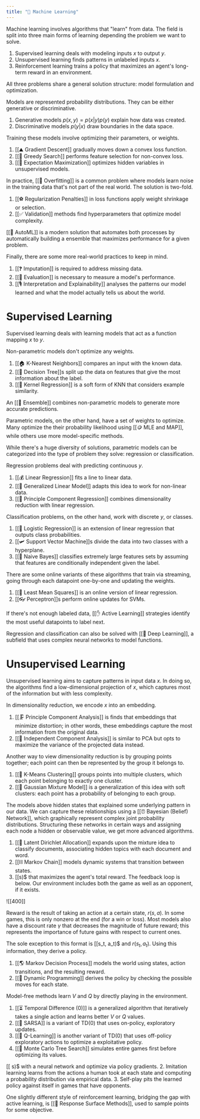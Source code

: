 ```yaml
---
title: "🤖 Machine Learning"
---
```

Machine learning involves algorithms that "learn" from data. The field is split into three main forms of learning depending the problem we want to solve.
1. Supervised learning deals with modeling inputs $x$ to output $y$.
2. Unsupervised learning finds patterns in unlabeled inputs $x$.
3. Reinforcement learning trains a policy that maximizes an agent's long-term reward in an environment.

All three problems share a general solution structure: model formulation and optimization.

Models are represented probability distributions. They can be either generative or discriminative.
1. Generative models $p(x, y) = p(x|y)p(y)$ explain how data was created.
2. Discriminative models $p(y|x)$ draw boundaries in the data space.

Training these models involve optimizing their parameters, or weights.
1. [[⛰️ Gradient Descent]] gradually moves down a convex loss function.
2. [[🔎 Greedy Search]] performs feature selection for non-convex loss.
3. [[🎉 Expectation Maximization]] optimizes hidden variables in unsupervised models.

In practice, [[👕 Overfitting]] is a common problem where models learn noise in the training data that's not part of the real world. The solution is two-fold.
1. [[⚽️ Regularization Penalties]] in loss functions apply weight shrinkage or selection.
2. [[✅ Validation]] methods find hyperparameters that optimize model complexity.

[[👀 AutoML]] is a modern solution that automates both processes by automatically building a ensemble that maximizes performance for a given problem.

Finally, there are some more real-world practices to keep in mind.
1. [[❓ Imputation]] is required to address missing data.
2. [[💯 Evaluation]] is necessary to measure a model's performance.
3. [[🎙️ Interpretation and Explainability]] analyses the patterns our model learned and what the model actually tells us about the world.

# Supervised Learning
Supervised learning deals with learning models that act as a function mapping $x$ to $y$.

Non-parametric models don't optimize any weights.
1. [[🏠 K-Nearest Neighbors]] compares an input with the known data.
2. [[💭 Decision Tree]]s split up the data on features that give the most information about the label.
3. [[🏯 Kernel Regression]] is a soft form of KNN that considers example similarity.

An [[🎻 Ensemble]] combines non-parametric models to generate more accurate predictions.

Parametric models, on the other hand, have a set of weights to optimize. Many optimize the their probability likelihood using [[🪙 MLE and MAP]], while others use more model-specific methods.

While there's a huge diversity of solutions, parametric models can be categorized into the type of problem they solve: regression or classification.

Regression problems deal with predicting continuous $y$.
1. [[💰 Linear Regression]] fits a line to linear data.
2. [[🥢 Generalized Linear Model]] adapts this idea to work for non-linear data.
3. [[🔨 Principle Component Regression]] combines dimensionality reduction with linear regression.

Classification problems, on the other hand, work with discrete $y$, or classes.
1. [[🦠 Logistic Regression]] is an extension of linear regression that outputs class probabilities.
2. [[🛩️ Support Vector Machine]]s divide the data into two classes with a hyperplane.
3. [[👶 Naive Bayes]] classifies extremely large features sets by assuming that features are conditionally independent given the label.

There are some online variants of these algorithms that train via streaming, going through each datapoint one-by-one and updating the weights.
1. [[🗼 Least Mean Squares]] is an online version of linear regression.
2. [[👓 Perceptron]]s perform online updates for SVMs.

If there's not enough labeled data, [[✋ Active Learning]] strategies identify the most useful datapoints to label next.

Regression and classification can also be solved with [[🧠 Deep Learning]], a subfield that uses complex neural networks to model functions.

# Unsupervised Learning
Unsupervised learning aims to capture patterns in input data $x$. In doing so, the algorithms find a low-dimensional projection of $x$, which captures most of the information but with less complexity.

In dimensionality reduction, we encode $x$ into an embedding.
1. [[🗜️ Principle Component Analysis]] is finds that embeddings that minimize distortion; in other words, these embeddings capture the most information from the original data.
2. [[🍝 Independent Component Analysis]] is similar to PCA but opts to maximize the variance of the projected data instead.

Another way to view dimensionality reduction is by grouping points together; each point can then be represented by the group it belongs to.
1. [[🎒 K-Means Clustering]] groups points into multiple clusters, which each point belonging to exactly one cluster.
2. [[📼 Gaussian Mixture Model]] is a generalization of this idea with soft clusters: each point has a probability of belonging to each group.

The models above hidden states that explained some underlying pattern in our data. We can capture these relationships using a [[⏰ Bayesian (Belief) Network]], which graphically represent complex joint probability distributions. Structuring these networks in certain ways and assigning each node a hidden or observable value, we get more advanced algorithms.
1. [[📄 Latent Dirichlet Allocation]] expands upon the mixture idea to classify documents, associating hidden topics with each document and word.
2. [[⛓️ Markov Chain]] models dynamic systems that transition between states.
3. [[s)$ that maximizes the agent's total reward. The feedback loop is below. Our environment includes both the game as well as an opponent, if it exists.

![[400]]

Reward is the result of taking an action at a certain state, $r(s, a)$. In some games, this is only nonzero at the end (for a win or loss). Most models also have a discount rate $\gamma$ that decreases the magnitude of future reward; this represents the importance of future gains with respect to current ones.

The sole exception to this format is [[s_t, a_t)$ and $r(s_t, a_t)$. Using this information, they derive a policy.
1. [[🌎 Markov Decision Process]] models the world using states, action transitions, and the resulting reward.
2. [[🧨 Dynamic Programming]] derives the policy by checking the possible moves for each state.

Model-free methods learn $V$ and $Q$ by directly playing in the environment.
1. [[⏳ Temporal Difference (0)]] is a generalized algorithm that iteratively takes a single action and learns better $V$ or $Q$ values.
2. [[🧭 SARSA]] is a variant of TD(0) that uses on-policy, exploratory updates.
3. [[🔭 Q-Learning]] is another variant of TD(0) that uses off-policy exploratory actions to optimize a exploitative policy.
4. [[🎲 Monte Carlo Tree Search]] simulates entire games first before optimizing its values.

[[ s)$ with a neural network and optimize via policy gradients.
2. Imitation learning learns from the actions a human took at each state and computing a probability distribution via empirical data.
3. Self-play pits the learned policy against itself in games that have opponents.

One slightly different style of reinforcement learning, bridging the gap with active learning, is [[🚒 Response Surface Methods]], used to sample points for some objective.
